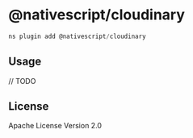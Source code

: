 # @nativescript/cloudinary

```javascript
ns plugin add @nativescript/cloudinary
```

## Usage

// TODO

## License

Apache License Version 2.0
